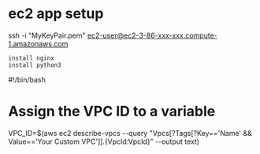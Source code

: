 # ec2 app setup

ssh -i "MyKeyPair.pem" ec2-user@ec2-3-86-xxx-xxx.compute-1.amazonaws.com


```
install nginx
install python3
```


#!/bin/bash


# Assign the VPC ID to a variable
VPC_ID=$(aws ec2 describe-vpcs --query "Vpcs[?Tags[?Key=='Name' && Value=='Your Custom VPC']].{VpcId:VpcId}" --output text)



